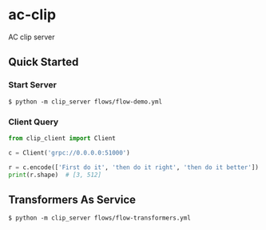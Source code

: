 # ac-clip
AC clip server


## Quick Started

### Start Server

```shell
$ python -m clip_server flows/flow-demo.yml
```


### Client Query

```python
from clip_client import Client

c = Client('grpc://0.0.0.0:51000')

r = c.encode(['First do it', 'then do it right', 'then do it better'])
print(r.shape)  # [3, 512]
```


## Transformers As Service

```shell
$ python -m clip_server flows/flow-transformers.yml
```
